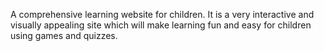 A comprehensive learning website for children. It is a very interactive and visually appealing site which will make learning fun and easy for children using games and quizzes.
